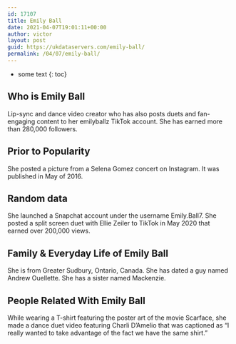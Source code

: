 ```yaml
---
id: 17107
title: Emily Ball
date: 2021-04-07T19:01:11+00:00
author: victor
layout: post
guid: https://ukdataservers.com/emily-ball/
permalink: /04/07/emily-ball/
---
```


* some text
{: toc}


## Who is Emily Ball



Lip-sync and dance video creator who has also posts duets and fan-engaging content to her emilyballz TikTok account. She has earned more than 280,000 followers.

                
                
                
## Prior to Popularity



She posted a picture from a Selena Gomez concert on Instagram. It was published in May of 2016.

                
                
                
## Random data



She launched a Snapchat account under the username Emily.Ball7. She posted a split screen duet with Ellie Zeiler to TikTok in May 2020 that earned over 200,000 views. 

                
                
                
## Family & Everyday Life of Emily Ball



She is from Greater Sudbury, Ontario, Canada. She has dated a guy named Andrew Ouellette. She has a sister named Mackenzie.

                
                
                
## People Related With Emily Ball



While wearing a T-shirt featuring the poster art of the movie Scarface, she made a dance duet video featuring Charli D&#8217;Amelio that was captioned as &#8220;I really wanted to take advantage of the fact we have the same shirt.&#8221;

                
              
            
          
          
          